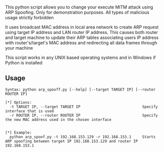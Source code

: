 This python script allows you to change your execute MITM attack using ARP Spoofing. Only for demonstration purposes. All types of malicious usage strictly forbidden

It uses broadcast MAC address in local area network to create ARP request using target IP address and LAN router IP address. This causes both router and target machine to update their ARP tables associating users IP address with router's/target's MAC address and redirecting all data frames through your machine

This script works in any UNIX based operating systems and in Windows if Python is installed

## Usage

```
Syntax: python arp_spooff.py [--help] [--target TARGET IP] [--router ROUTER IP]

[*] Options:
  -t TARGET IP, --target TARGET IP                            Specify interface that is used
  -r ROUTER IP, --router ROUTER IP                            Specify the new MAC address used in the chosen interface


[*] Example:
  python arp_spoof.py -t 192.168.153.129 -r 192.168.153.1     Starts ARP spoofing between target IP 192.168.153.129 and router IP 192.168.153.1

```

